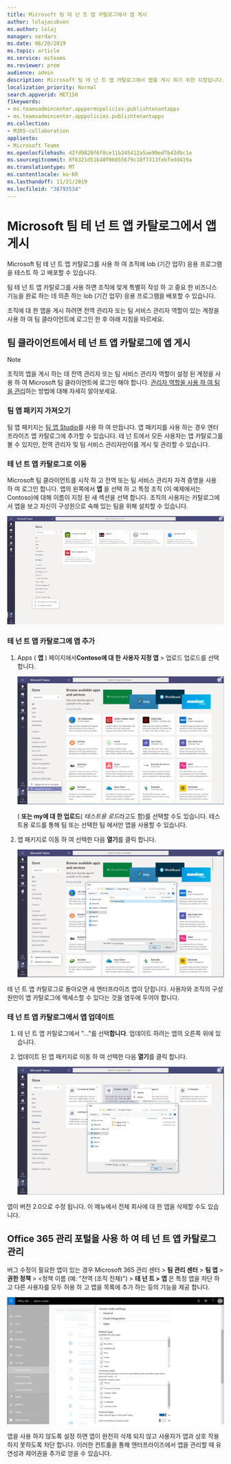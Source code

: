 ```yaml
---
title: Microsoft 팀 테 넌 트 앱 카탈로그에서 앱 게시
author: lolajacobsen
ms.author: lolaj
manager: serdars
ms.date: 06/20/2019
ms.topic: article
ms.service: msteams
ms.reviewer: prem
audience: admin
description: Microsoft 팀 테 넌 트 앱 카탈로그에서 앱을 게시 하기 위한 지침입니다.
localization_priority: Normal
search.appverid: MET150
f1keywords:
- ms.teamsadmincenter.apppermspolicies.publishtenantapps
- ms.teamsadmincenter.apppolicies.publishtenantapps
ms.collection:
- M365-collaboration
appliesto:
- Microsoft Teams
ms.openlocfilehash: 42fd9820f6f8ce11b245412a5ae99ed7b43dbc1e
ms.sourcegitcommit: 0f6321d51b40f06855679c18f7313febfedd419a
ms.translationtype: MT
ms.contentlocale: ko-KR
ms.lasthandoff: 11/21/2019
ms.locfileid: "38793534"
---
```

<a name="publish-apps-in-the-microsoft-teams-tenant-apps-catalog"></a>Microsoft 팀 테 넌 트 앱 카탈로그에서 앱 게시
=======================================================

Microsoft 팀 테 넌 트 앱 카탈로그를 사용 하 여 조직에 lob (기간 업무) 응용 프로그램을 테스트 하 고 배포할 수 있습니다.

팀 테 넌 트 앱 카탈로그를 사용 하면 조직에 맞게 특별히 작성 하 고 중요 한 비즈니스 기능을 완료 하는 데 의존 하는 lob (기간 업무) 응용 프로그램을 배포할 수 있습니다.

조직에 대 한 앱을 게시 하려면 전역 관리자 또는 팀 서비스 관리자 역할이 있는 계정을 사용 하 여 팀 클라이언트에 로그인 한 후 아래 지침을 따르세요.

## <a name="publish-an-app-in-the-tenant-apps-catalog-from-the-teams-client"></a>팀 클라이언트에서 테 넌 트 앱 카탈로그에 앱 게시

> [!NOTE]
> 조직의 앱을 게시 하는 데 전역 관리자 또는 팀 서비스 관리자 역할이 설정 된 계정을 사용 하 여 Microsoft 팀 클라이언트에 로그인 해야 합니다. [관리자 역할을 사용 하 여 팀을 관리](https://docs.microsoft.com/MicrosoftTeams/using-admin-roles)하는 방법에 대해 자세히 알아보세요.

### <a name="get-a-teams-app-package"></a>팀 앱 패키지 가져오기

팀 앱 패키지는 [팀 앱 Studio](https://docs.microsoft.com/microsoftteams/platform/get-started/get-started-app-studio)를 사용 하 여 만듭니다. 앱 패키지를 사용 하는 경우 엔터프라이즈 앱 카탈로그에 추가할 수 있습니다. 테 넌 트에서 모든 사용자는 앱 카탈로그를 볼 수 있지만, 전역 관리자 및 팀 서비스 관리자만이를 게시 및 관리할 수 있습니다.

### <a name="go-to-the-tenant-apps-catalog"></a>테 넌 트 앱 카탈로그로 이동

Microsoft 팀 클라이언트를 시작 하 고 전역 또는 팀 서비스 관리자 자격 증명을 사용 하 여 로그인 합니다. 앱의 왼쪽에서 **앱** 을 선택 하 고 특정 조직 (이 예제에서는 Contoso)에 대해 이름이 지정 된 새 섹션을 선택 합니다. 조직의 사용자는 카탈로그에서 앱을 보고 자신이 구성원으로 속해 있는 팀을 위해 설치할 수 있습니다.

![앱 카탈로그를 보여 주는 팀 앱 스토어의 스크린샷](media/private-app-store-teams-image01.png)

### <a name="add-an-app-to-the-tenant-apps-catalog"></a>테 넌 트 앱 카탈로그에 앱 추가

1. Apps ( **앱** ) 페이지에서**Contoso에 대 한** **사용자 지정 앱** > 업로드 업로드를 선택 합니다.

    ![앱 카탈로그를 보여 주는 팀 앱 스토어의 스크린샷](media/private-app-store-teams-image02.png)

    ( **또는 my에 대 한 업로드**( *테스트용 로드*라고도 함)를 선택할 수도 있습니다. 테스트용 로드를 통해 팀 또는 선택한 팀 에서만 앱을 사용할 수 있습니다.

2. 앱 패키지로 이동 하 여 선택한 다음 **열기**를 클릭 합니다.

    ![앱 카탈로그를 보여 주는 팀 앱 스토어의 스크린샷](media/private-app-store-teams-image03.png)

테 넌 트 앱 카탈로그로 돌아오면 새 엔터프라이즈 앱이 닫힙니다. 사용자와 조직의 구성원만이 앱 카탈로그에 액세스할 수 있다는 것을 염두에 두어야 합니다.

### <a name="update-an-app-in-the-tenant-apps-catalog"></a>테 넌 트 앱 카탈로그에서 앱 업데이트

1. 테 넌 트 앱 카탈로그에서 "..."를 선택**합니다**. 업데이트 하려는 앱의 오른쪽 위에 있습니다.

2. 업데이트 된 앱 패키지로 이동 하 여 선택한 다음 **열기**를 클릭 합니다.

    ![앱 카탈로그를 보여 주는 팀 앱 스토어의 스크린샷](media/private-app-store-teams-image04.png)

앱이 버전 2.0으로 수정 됩니다. 이 메뉴에서 전체 회사에 대 한 앱을 삭제할 수도 있습니다.

## <a name="use-the-office-365-admin-portal-to-manage-the-tenant-apps-catalog"></a>Office 365 관리 포털을 사용 하 여 테 넌 트 앱 카탈로그 관리

버그 수정이 필요한 앱이 있는 경우 Microsoft 365 관리 센터 > **팀 관리 센터** > **팀 앱** > **권한 정책** > <정책 이름 (예: "전역 (조직 전체)") > **테 넌 트 > 앱** 은 특정 앱을 차단 하 고 다른 사용자를 모두 허용 하 고 앱을 목록에 추가 하는 등의 기능을 제공 합니다.

![앱 카탈로그를 보여 주는 팀 앱 스토어의 스크린샷](media/private-app-store-teams-image05.png)

앱을 사용 하지 않도록 설정 하면 앱이 완전히 삭제 되지 않고 사용자가 앱과 상호 작용 하지 못하도록 차단 합니다. 이러한 컨트롤을 통해 엔터프라이즈에서 앱을 관리할 때 유연성과 제어권을 추가로 얻을 수 있습니다.
